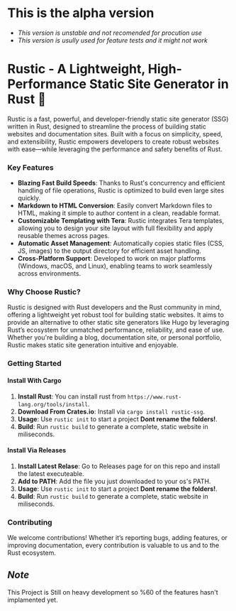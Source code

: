 # **This is the alpha version**
- *This version is unstable and not recomended for procution use*
- *This version is usully used for feature tests and it might not work*


# Rustic - A Lightweight, High-Performance Static Site Generator in Rust 🦀

Rustic is a fast, powerful, and developer-friendly static site generator (SSG) written in Rust, designed to streamline the process of building static websites and documentation sites. Built with a focus on simplicity, speed, and extensibility, Rustic empowers developers to create robust websites with ease—while leveraging the performance and safety benefits of Rust.

### Key Features

- **Blazing Fast Build Speeds**: Thanks to Rust's concurrency and efficient handling of file operations, Rustic is optimized to build even large sites quickly.
- **Markdown to HTML Conversion**: Easily convert Markdown files to HTML, making it simple to author content in a clean, readable format.
- **Customizable Templating with Tera**: Rustic integrates Tera templates, allowing you to design your site layout with full flexibility and apply reusable themes across pages.
- **Automatic Asset Management**: Automatically copies static files (CSS, JS, images) to the output directory for efficient asset handling.
- **Cross-Platform Support**: Developed to work on major platforms (Windows, macOS, and Linux), enabling teams to work seamlessly across environments.

### Why Choose Rustic?

Rustic is designed with Rust developers and the Rust community in mind, offering a lightweight yet robust tool for building static websites. It aims to provide an alternative to other static site generators like Hugo by leveraging Rust’s ecosystem for unmatched performance, reliability, and ease of use. Whether you're building a blog, documentation site, or personal portfolio, Rustic makes static site generation intuitive and enjoyable.

### Getting Started
#### Install With Cargo
  1. **Install Rust**: You can install rust from `https://www.rust-lang.org/tools/install`.
  1. **Download From Crates.io**: Install via `cargo install rustic-ssg`.
  2. **Usage**: Use `rustic init` to start a project **Dont rename the folders!**.
  3. **Build**: Run `rustic build` to generate a complete, static website in miliseconds.
#### Install Via Releases
  1. **Install Latest Relase**: Go to Releases page for on this repo and install the latest executeable.
  2. **Add to PATH**: Add the file you just downloaded to your os's PATH.
  3. **Usage**: Use `rustic init` to start a project **Dont rename the folders!**.
  4. **Build**: Run `rustic build` to generate a complete, static website in miliseconds.
### Contributing

We welcome contributions! Whether it’s reporting bugs, adding features, or improving documentation, every contribution is valuable to us and to the Rust ecosystem.

## *Note*
This Project is Still on heavy development so %60 of the features hasn't implamented yet.

